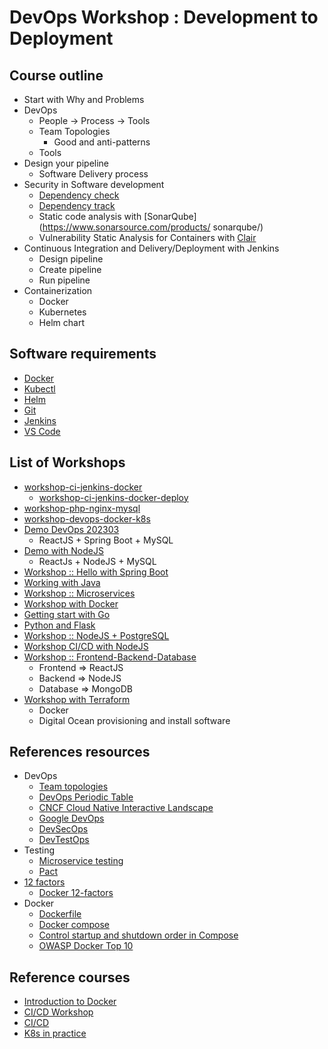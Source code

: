 # DevOps Workshop : Development to Deployment

## Course outline
* Start with Why and Problems
* DevOps
  * People -> Process -> Tools
  * Team Topologies 
    * Good and anti-patterns
  * Tools
* Design your pipeline
  * Software Delivery process 
* Security in Software development
  * [Dependency check](https://owasp.org/www-project-dependency-check/)
  * [Dependency track](https://dependencytrack.org/)
  * Static code analysis with [SonarQube](https://www.sonarsource.com/products/
  sonarqube/)
  * Vulnerability Static Analysis for Containers with [Clair](https://github.com/quay/clair)
* Continuous Integration and Delivery/Deployment with Jenkins
  * Design pipeline
  * Create pipeline
  * Run pipeline  
* Containerization
  * Docker
  * Kubernetes
  * Helm chart 

## Software requirements
* [Docker](https://www.docker.com/)
* [Kubectl](https://kubernetes.io/docs/tasks/tools/)
* [Helm](https://helm.sh/)
* [Git](https://git-scm.com/)
* [Jenkins](https://www.jenkins.io/)
* [VS Code](https://code.visualstudio.com/)

## List of Workshops
* [workshop-ci-jenkins-docker](https://github.com/up1/workshop-ci-jenkins-docker)
  * [workshop-ci-jenkins-docker-deploy](https://github.com/up1/workshop-ci-jenkins-docker-deploy)
* [workshop-php-nginx-mysql](https://github.com/up1/workshop-php-nginx-mysql)
* [workshop-devops-docker-k8s](https://github.com/up1/workshop-devops-docker-k8s)
* [Demo DevOps 202303](https://github.com/up1/demo-devops-202303)
  * ReactJS + Spring Boot + MySQL
* [Demo with NodeJS](https://github.com/up1/workshop-ci-nodejs-web-api)
  * ReactJs + NodeJS + MySQL  
* [Workshop :: Hello with Spring Boot](https://github.com/up1/workshop-java-springboot-docker-k8s)
* [Working with Java](https://github.com/up1/workshop-java-web-tdd/)
* [Workshop :: Microservices](https://github.com/up1/workshop-docker-k8s)
* [Workshop with Docker](https://github.com/up1/workshop-docker-languages)
* [Getting start with Go](https://github.com/up1/workshop-devops-go)
* [Python and Flask](https://github.com/up1/workshop-python-flask)
* [Workshop :: NodeJS + PostgreSQL](https://github.com/up1/workshop-nodejs-docker)
* [Workshop CI/CD with NodeJS](https://github.com/up1/workshop-nodejs-ci-cd)
* [Workshop :: Frontend-Backend-Database](https://github.com/up1/workshop-docker-k8s-helm)
  * Frontend => ReactJS
  * Backend => NodeJS
  * Database => MongoDB
* [Workshop with Terraform](https://github.com/up1/demo-terraform-provisioning)
  * Docker
  * Digital Ocean provisioning and install software

## References resources
* DevOps
  * [Team topologies](https://web.devopstopologies.com/)
  * [DevOps Periodic Table](https://digital.ai/periodic-table-of-devops-tools) 
  * [CNCF Cloud Native Interactive Landscape](https://landscape.cncf.io/)
  * [Google DevOps](https://cloud.google.com/devops)
  * [DevSecOps](https://www.devsecops.org/)
  * [DevTestOps](https://www.somkiat.cc/the-road-to-devtestops/)
* Testing
  * [Microservice testing](https://martinfowler.com/articles/microservice-testing)
  * [Pact](https://docs.pact.io/pact_broker) 
* [12 factors](https://12factor.net/)
  * [Docker 12-factors](https://github.com/docker/labs/blob/master/12factor/README.md) 
* Docker
  * [Dockerfile](https://docs.docker.com/engine/reference/builder/)
  * [Docker compose](https://docs.docker.com/compose/compose-file/compose-file-v3/)
  * [Control startup and shutdown order in Compose](https://docs.docker.com/compose/startup-order/)
  * [OWASP Docker Top 10](https://github.com/OWASP/Docker-Security)

## Reference courses
* [Introduction to Docker](https://github.com/up1/course-introduction-docker)
* [CI/CD Workshop](https://github.com/up1/workshop-ci-cd-with-jenkins)
* [CI/CD](https://github.com/up1/course-ci-cd-with-jenkins)
* [K8s in practice](https://github.com/up1/course-kubernetes-in-practice)
